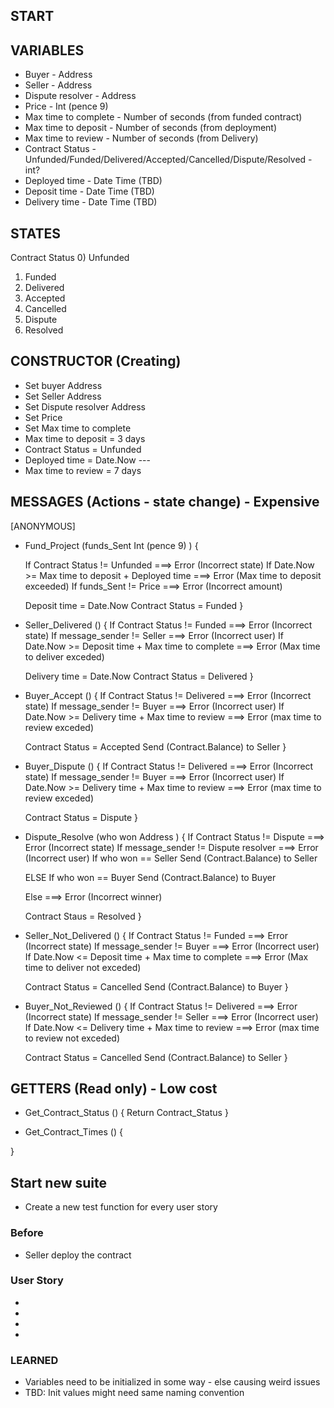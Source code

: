 
## START 


VARIABLES
---------
* Buyer     - Address
* Seller    - Address
* Dispute resolver - Address 
* Price     - Int (pence 9)
* Max time to complete - Number of seconds (from funded contract)
* Max time to deposit - Number of seconds (from deployment)
* Max time to review - Number of seconds (from Delivery)
* Contract Status - Unfunded/Funded/Delivered/Accepted/Cancelled/Dispute/Resolved - int?
* Deployed time - Date Time (TBD)
* Deposit time - Date Time (TBD)
* Delivery time - Date Time (TBD)

STATES
---------
Contract Status
0) Unfunded
1) Funded
2) Delivered
3) Accepted
4) Cancelled
5) Dispute
6) Resolved

CONSTRUCTOR (Creating)
---------
* Set buyer Address
* Set Seller Address
* Set Dispute resolver Address
* Set Price
* Set Max time to complete
* Max time to deposit = 3 days
* Contract Status = Unfunded
* Deployed time = Date.Now ---
* Max time to review = 7 days



MESSAGES (Actions - state change) - Expensive
---------

[ANONYMOUS]
* Fund_Project (funds_Sent Int (pence 9) ) {

    If Contract Status != Unfunded ===> Error (Incorrect state)
    If Date.Now >= Max time to deposit + Deployed time ===> Error (Max time to deposit exceeded)
    If funds_Sent != Price ===> Error (Incorrect amount)

    Deposit time = Date.Now
    Contract Status = Funded
}

* Seller_Delivered () {
    If Contract Status != Funded ===> Error (Incorrect state)
    If message_sender != Seller ===> Error (Incorrect user)
    If Date.Now >= Deposit time + Max time to complete ===> Error (Max time to deliver exceded) 
        
    Delivery time = Date.Now
    Contract Status = Delivered 
}

* Buyer_Accept () {
    If Contract Status != Delivered ===> Error (Incorrect state)
    If message_sender != Buyer ===> Error (Incorrect user)
    If Date.Now >= Delivery time + Max time to review ===> Error (max time to review exceded)

    Contract Status = Accepted
    Send (Contract.Balance) to Seller
}

* Buyer_Dispute () {
    If Contract Status != Delivered ===> Error (Incorrect state)
    If message_sender != Buyer ===> Error (Incorrect user)
    If Date.Now >= Delivery time + Max time to review ===> Error (max time to review exceded)

    Contract Status = Dispute
}

* Dispute_Resolve (who won Address ) {
    If Contract Status != Dispute ===> Error (Incorrect state)
    If message_sender != Dispute resolver ===> Error (Incorrect user)
    If who won == Seller
        Send (Contract.Balance) to Seller

    ELSE If who won == Buyer
        Send (Contract.Balance) to Buyer

    Else ===> Error (Incorrect winner)

    Contract Staus = Resolved
}

* Seller_Not_Delivered () {
    If Contract Status != Funded ===> Error (Incorrect state)
    If message_sender != Buyer ===> Error (Incorrect user)
    If Date.Now <= Deposit time + Max time to complete ===> Error (Max time to deliver not exceded)
        
    Contract Status = Cancelled 
    Send (Contract.Balance) to Buyer
}

* Buyer_Not_Reviewed () {
    If Contract Status != Delivered ===> Error (Incorrect state)
    If message_sender != Seller ===> Error (Incorrect user)
    If Date.Now <= Delivery time + Max time to review ===> Error (max time to review not exceded)

    Contract Status = Cancelled
    Send (Contract.Balance) to Seller
}


GETTERS (Read only) - Low cost
---------
* Get_Contract_Status () {
    Return Contract_Status
}

* Get_Contract_Times () {

} 


## Start new suite
* Create a new test function for every user story

### Before
* Seller deploy the contract 

### User Story
* 
* 
* 
* 

### LEARNED
* Variables need to be initialized in some way - else causing weird issues
* TBD: Init values might need same naming convention 
